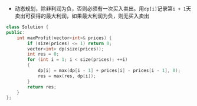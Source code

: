 * 动态规划，除非利润为负，否则必须有一次买入卖出。用`dp[i]`记录第`i + 1`天卖出可获得的最大利润，如果最大利润为负，则无买入卖出
```cpp
class Solution {
public:
    int maxProfit(vector<int>& prices) {
        if (size(prices) <= 1) return 0;
        vector<int> dp(size(prices));
        int res = 0;
        for (int i = 1; i < size(prices); ++i)
        {
            dp[i] = max(dp[i - 1] + prices[i] - prices[i - 1], 0);
            res = max(res, dp[i]);
        }
        return res;
    }
};
```